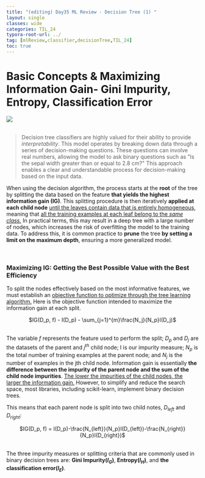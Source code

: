 ```yaml
---
title: "(editing) Day35 ML Review - Decision Tree (1) "
layout: single
classes: wide
categories: TIL_24
typora-root-url: ../
tag: [mlReview,classifier,decisionTree,TIL_24]
toc: true 
---
```


# Basic Concepts & Maximizing Information Gain- Gini Impurity, Entropy, Classification Error

<img src="/blog/images/2024-07-28-TIL24_Day35/68468A00-4BAB-4C8C-B42E-D789A35DF17A.jpeg"><br><br>

> Decision tree classifiers are highly valued for their ability to provide *interpretability*. This model operates by breaking down data through a series of decision-making questions. These questions can involve real numbers, allowing the model to ask binary questions such as "Is the sepal width greater than or equal to 2.8 cm?" This approach enables a clear and understandable process for decision-making based on the input data.



When using the decision algorithm, the process starts at the **root** of the tree by splitting the data based on the feature **that yields the highest information gain (IG)**. This splitting procedure is then iteratively **applied at each child node** <u>until the leaves contain data that is entirely homogeneous</u>, meaning that <u>all the training examples at each leaf belong to the <I>same class.</I></u> In practical terms, this may result in a deep tree with a large number of nodes, which increases the risk of overfitting the model to the training data. To address this, it is common practice to **prune** the tree **by setting a limit on the maximum depth**, ensuring a more generalized model.

<br>

### Maximizing IG: Getting the Best Possible Value with the Best Efficiency

To split the nodes effectively based on the most informative features, we must establish an <u>objective function to optimize through the tree learning algorithm.</u> Here is the objective function intended to maximize the information gain at each split.

<center>
  $IG(D_p, f) - I(D_p) - \sum_{j=1}^{m}\frac{N_j}{N_p}I(D_j)$<br><br>
</center>

The variable $f$ represents the feature used to perform the split; $D_p$ and $D_j$ are the datasets of the parent and $j^{th}$ child node; I is our impurity measure; $N_p$ is the total number of training examples at the parent node; and $N_j$ is the number of examples in the jth child node. Information gain is essentially **the difference between the impurity of the parent node and the sum of the child node impurities**. <u>The lower the impurities of the child nodes, the larger the information gain.</u> However, to simplify and reduce the search space, most libraries, including scikit-learn, implement binary decision trees.



This means that each parent node is split into two child notes, $D_{left}$ and $D_{right}$:

<center>
  $IG(D_p, f) = I(D_p)-\frac{N_{left}}{N_p}I(D_{left})-\frac{N_{right}}{N_p}I(D_{right})$<br><br>
</center>



The three impurity measures or splitting criteria  that are commonly used in binary decision trees are: **Gini Impurity($I_G$)**, **Entropy($I_H$)**, and **the classification error($I_E$)**. 

<br><br>


